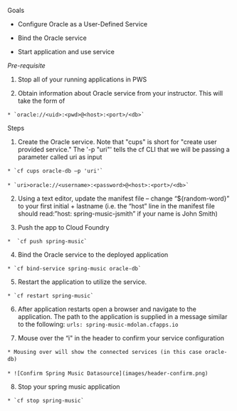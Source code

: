 Goals

  * Configure Oracle as a User-Defined Service

  * Bind the Oracle service

  * Start application and use service

*Pre-requisite*

  1.	Stop all of your running applications in PWS

  2.	Obtain information about Oracle service from your instructor.  This will take the form of

    * `oracle://<uid>:<pwd>@<host>:<port>/<db>`

Steps

  1. Create the Oracle service.  Note that "cups" is short for "create user provided service."  The '-p "uri"' tells the cf CLI that we will be passing a parameter called uri as input

    * `cf cups oracle-db –p 'uri'`

    * `uri>oracle://<username>:<password>@<host>:<port>/<db>`

  2. Using a text editor, update the manifest file – change “${random-word}” to your first initial + lastname (i.e. the “host” line in the manifest file should read:”host: spring-music-jsmith” if your name is John Smith)

  3. Push the app to Cloud Foundry

    *  `cf push spring-music`

  4. Bind the Oracle service to the deployed application

    * `cf bind-service spring-music oracle-db`

  5. Restart the application to utilize the service.

    * `cf restart spring-music`

  6. After application restarts open a browser and navigate to the application.  The path to the application is supplied in a message similar to the following: `urls: spring-music-mdolan.cfapps.io`

  7. Mouse over the “i" in the header to confirm your service configuration
 
    * Mousing over will show the connected services (in this case oracle-db)

    * ![Confirm Spring Music Datasource](images/header-confirm.png)
 
  8. Stop your spring music application

    * `cf stop spring-music`

